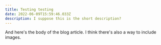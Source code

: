 ```yaml
---
title: Testing testing
date: 2022-06-09T15:59:46.033Z
description: I suppose this is the short description?
---
```

And here's the body of the blog article. I think there's also a way to include images.